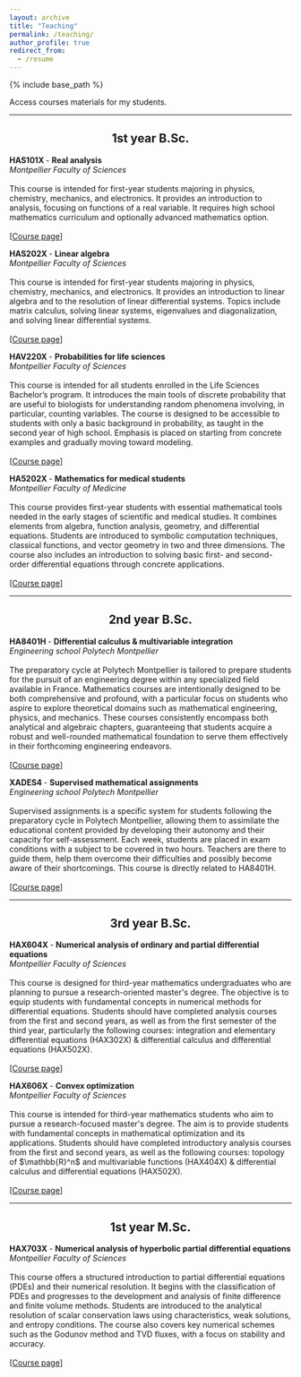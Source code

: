 ```yaml
---
layout: archive
title: "Teaching"
permalink: /teaching/
author_profile: true
redirect_from:
  - /resume
---
```


{% include base_path %}

Access courses materials for my students.

---

<h2 style="text-align:center;">1st year B.Sc.</h2>

<p><b> HAS101X </b> - <b> Real analysis </b><br>
<i> Montpellier Faculty of Sciences </i> <br><br>
This course is intended for first-year students majoring in physics, chemistry, mechanics, and electronics. It provides an introduction to analysis, focusing on functions of a real variable. It requires high school mathematics curriculum and optionally advanced mathematics option. <br><br>
[<a href="https://sachacardonna.github.io/teaching/HAS101X">Course page</a>]</p>


<p><b> HAS202X </b> - <b> Linear algebra</b><br>
<i> Montpellier Faculty of Sciences </i> <br><br>
This course is intended for first-year students majoring in physics, chemistry, mechanics, and electronics. It provides an introduction to linear algebra and to the resolution of linear differential systems. Topics include matrix calculus, solving linear systems, eigenvalues and diagonalization, and solving linear differential systems. <br><br>
[<a href="https://sachacardonna.github.io/teaching/HAS202X">Course page</a>]</p>


<p><b> HAV220X </b> - <b> Probabilities for life sciences </b><br>
<i> Montpellier Faculty of Sciences </i> <br><br>
This course is intended for all students enrolled in the Life Sciences Bachelor’s program. It introduces the main tools of discrete probability that are useful to biologists for understanding random phenomena involving, in particular, counting variables. The course is designed to be accessible to students with only a basic background in probability, as taught in the second year of high school. Emphasis is placed on starting from concrete examples and gradually moving toward modeling. <br><br>
[<a href="https://sachacardonna.github.io/teaching/HAV220X">Course page</a>]</p>


<p><b> HA5202X </b> - <b> Mathematics for medical students </b><br>
<i> Montpellier Faculty of Medicine </i> <br><br>
This course provides first-year students with essential mathematical tools needed in the early stages of scientific and medical studies. It combines elements from algebra, function analysis, geometry, and differential equations. Students are introduced to symbolic computation techniques, classical functions, and vector geometry in two and three dimensions. The course also includes an introduction to solving basic first- and second-order differential equations through concrete applications. <br><br>
[<a href="https://sachacardonna.github.io/teaching/HA5202X">Course page</a>]</p>

---

<h2 style="text-align:center;">2nd year B.Sc.</h2>

<p><b> HA8401H </b> - <b> Differential calculus & multivariable integration </b><br>
<i> Engineering school Polytech Montpellier </i> <br><br>
The preparatory cycle at Polytech Montpellier is tailored to prepare students for the pursuit of an engineering degree within any specialized field available in France. Mathematics courses are intentionally designed to be both comprehensive and profound, with a particular focus on students who aspire to explore theoretical domains such as mathematical engineering, physics, and mechanics. These courses consistently encompass both analytical and algebraic chapters, guaranteeing that students acquire a robust and well-rounded mathematical foundation to serve them effectively in their forthcoming engineering endeavors. <br><br>
[<a href="https://sachacardonna.github.io/teaching/HA8401H">Course page</a>]</p>


<p><b> XADES4 </b> - <b> Supervised mathematical assignments </b><br>
<i> Engineering school Polytech Montpellier </i> <br><br>
Supervised assignments is a specific system for students following the preparatory cycle in Polytech Montpellier, allowing them to assimilate the educational content provided by developing their autonomy and their capacity for self-assessment.  
Each week, students are placed in exam conditions with a subject to be covered in two hours. Teachers are there to guide them, help them overcome their difficulties and possibly become aware of their shortcomings. This course is directly related to HA8401H. <br><br>
[<a href="https://sachacardonna.github.io/teaching/HA8401H">Course page</a>]</p>

---

<h2 style="text-align:center;">3rd year B.Sc.</h2>

<p><b> HAX604X </b> - <b> Numerical analysis of ordinary and partial differential equations </b><br>
<i> Montpellier Faculty of Sciences </i> <br><br>
This course is designed for third-year mathematics undergraduates who are planning to pursue a research-oriented master's degree. The objective is to equip students with fundamental concepts in numerical methods for differential equations. Students should have completed analysis courses from the first and second years, as well as from the first semester of the third year, particularly the following courses: integration and elementary differential equations (HAX302X) & differential calculus and differential equations (HAX502X). <br><br>
[<a href="https://sachacardonna.github.io/teaching/HAX604X">Course page</a>]</p>


<p><b> HAX606X </b> - <b> Convex optimization </b><br>
<i> Montpellier Faculty of Sciences </i> <br><br>
This course is intended for third-year mathematics students who aim to pursue a research-focused master's degree. The aim is to provide students with fundamental concepts in mathematical optimization and its applications. Students should have completed introductory analysis courses from the first and second years, as well as the following courses: topology of $\mathbb{R}^n$ and multivariable functions (HAX404X) & differential calculus and differential equations (HAX502X). <br><br>
[<a href="https://sachacardonna.github.io/teaching/HAX606X">Course page</a>]</p>

---

<h2 style="text-align:center;">1st year M.Sc.</h2>

<p><b> HAX703X </b> - <b> Numerical analysis of hyperbolic partial differential equations </b><br>
<i> Montpellier Faculty of Sciences </i> <br><br>
This course offers a structured introduction to partial differential equations (PDEs) and their numerical resolution. It begins with the classification of PDEs and progresses to the development and analysis of finite difference and finite volume methods. Students are introduced to the analytical resolution of scalar conservation laws using characteristics, weak solutions, and entropy conditions. The course also covers key numerical schemes such as the Godunov method and TVD fluxes, with a focus on stability and accuracy. <br><br>
[<a href="https://sachacardonna.github.io/teaching/HAX703X">Course page</a>]</p>